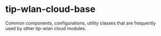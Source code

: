 # tip-wlan-cloud-base
Common components, configurations, utility classes that are frequently used by other tip-wlan cloud modules.
